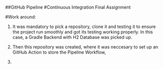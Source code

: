 ##GitHub Pipeline
#Continuous Integration Final Assignment

#Work around:

1) It was mandatory to pick a repository, clone it and testing it to ensure the project run smoothly and got its testing working properly.
   In this case, a Gradle Backend with H2 Database was picked up.

2) Then this repository was created, where it was neccesary to set up an GitHub Action to store the Pipeline Workflow, 
3) 
   
  


